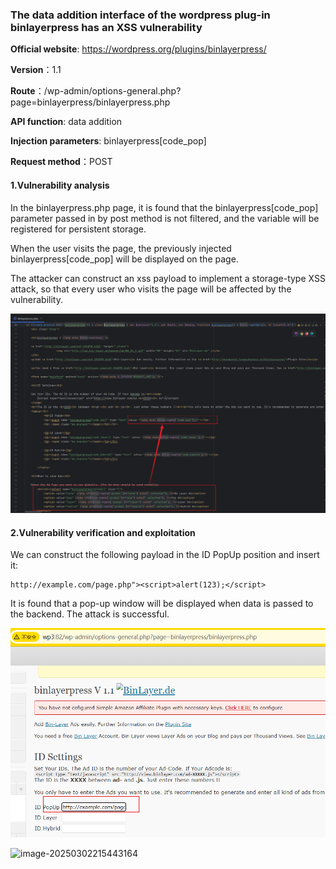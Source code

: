### The data addition interface of the wordpress plug-in binlayerpress has an XSS vulnerability

**Official website**: https://wordpress.org/plugins/binlayerpress/

**Version**：1.1

**Route**：/wp-admin/options-general.php?page=binlayerpress/binlayerpress.php

**API function**: data addition

**Injection parameters**: binlayerpress[code_pop]

**Request method**：POST

#### 1.Vulnerability analysis

In the binlayerpress.php page, it is found that the binlayerpress[code_pop] parameter passed in by post method is not filtered, and the variable will be registered for persistent storage.

When the user visits the page, the previously injected binlayerpress[code_pop] will be displayed on the page.

The attacker can construct an xss payload to implement a storage-type XSS attack, so that every user who visits the page will be affected by the vulnerability.

![image-20250302215717926](assets/image-20250302215717926.png)

#### 2.Vulnerability verification and exploitation

We can construct the following payload in the ID PopUp position and insert it:

```
http://example.com/page.php"><script>alert(123);</script>
```

It is found that a pop-up window will be displayed when data is passed to the backend. The attack is successful.

![image-20250302215335381](assets/image-20250302215335381.png)

![image-20250302215443164](C:\Users\Administrator\AppData\Roaming\Typora\typora-user-images\image-20250302215443164.png)
